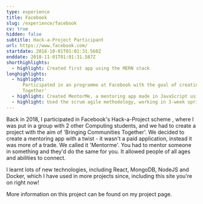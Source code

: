 ```yaml
---
type: experience
title: Facebook
slug: /experience/facebook
cv: true
hidden: false
subtitle: Hack-a-Project Participant
url: https://www.facebook.com/
startdate: 2018-10-01T01:01:31.560Z
enddate: 2018-11-01T01:01:31.587Z
shorthighlights:
  - highlight: Created first app using the MERN stack
longhighlights:
  - highlight:
      Participated in an programme at Facebook with the goal of creating an application to 'Bring Communities
      Together'
  - highlight: Created MentorMe, a mentoring app made in JavaScript using React and Node.js
  - highlight: Used the scrum agile methodology, working in 3-week sprints
---
```


Back in 2018, I participated in Facebook's Hack-a-Project scheme , where I was put in a group with 2 other Computing students, and we had to create a project with the aim of 'Bringing Communities Together'. We decided to create a mentoring app with a twist - it wasn't a paid application, instead it was more of a trade. We called it 'Mentorme'. You had to mentor someone in something and they'd do the same for you. It allowed people of all ages and abilities to connect.

I learnt lots of new technologies, including React, MongoDB, NodeJS and Docker, which I have used in more projects since, including this site you're on right now!

More information on this project can be found on my project page.
